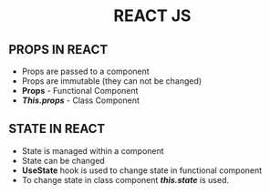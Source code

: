<h1 style="text-align: center;">REACT JS</h1>

## PROPS IN REACT

- Props are passed to a component
- Props are immutable (they can not be changed)
- **Props** - Functional Component
- **_This.props_** - Class Component

## STATE IN REACT

- State is managed within a component
- State can be changed
- **UseState** hook is used to change state in functional component
- To change state in class component **_this.state_** is used.
